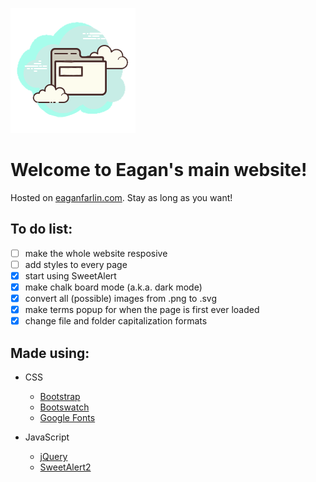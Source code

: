 ![Site-Logo](/global/images/site-transparent-icon.png)

# Welcome to Eagan's main website!

Hosted on [eaganfarlin.com](https://eaganfarlin.com/). Stay as long as you want!

## To do list:

- [ ] make the whole website resposive
- [ ] add styles to every page
- [x] start using SweetAlert
- [x] make chalk board mode (a.k.a. dark mode)
- [x] convert all (possible) images from .png to .svg
- [x] make terms popup for when the page is first ever loaded
- [x] change file and folder capitalization formats

## Made using:

* CSS
  * [Bootstrap](https://getbootstrap.com/ "Bootstrap")
  * [Bootswatch](https://bootswatch.com/ "Bootswatch")
  * [Google Fonts](https://fonts.google.com/ "Google Fonts")

* JavaScript
  * [jQuery](https://jquery.com/ "jQuery")
  * [SweetAlert2](https://sweetalert2.github.io/ "SweetAlert2")